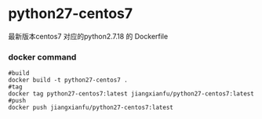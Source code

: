 # python27-centos7

 最新版本centos7 对应的python2.7.18 的 Dockerfile
 
 ### docker command
 ```
 #build
 docker build -t python27-centos7 .
 #tag
 docker tag python27-centos7:latest jiangxianfu/python27-centos7:latest
 #push
 docker push jiangxianfu/python27-centos7:latest
 ```
